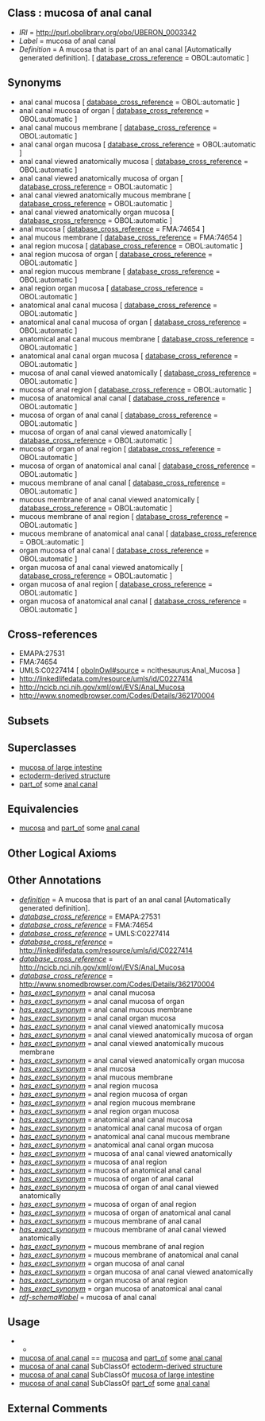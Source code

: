 
## Class : mucosa of anal canal

 * *IRI* = http://purl.obolibrary.org/obo/UBERON_0003342
 * *Label* = mucosa of anal canal
 * *Definition* = A mucosa that is part of an anal canal [Automatically generated definition]. [ [database_cross_reference](../../ef/oboInOwl#hasDbXref.md) = OBOL:automatic ]

## Synonyms

 * anal canal mucosa [ [database_cross_reference](../../ef/oboInOwl#hasDbXref.md) = OBOL:automatic ]
 * anal canal mucosa of organ [ [database_cross_reference](../../ef/oboInOwl#hasDbXref.md) = OBOL:automatic ]
 * anal canal mucous membrane [ [database_cross_reference](../../ef/oboInOwl#hasDbXref.md) = OBOL:automatic ]
 * anal canal organ mucosa [ [database_cross_reference](../../ef/oboInOwl#hasDbXref.md) = OBOL:automatic ]
 * anal canal viewed anatomically mucosa [ [database_cross_reference](../../ef/oboInOwl#hasDbXref.md) = OBOL:automatic ]
 * anal canal viewed anatomically mucosa of organ [ [database_cross_reference](../../ef/oboInOwl#hasDbXref.md) = OBOL:automatic ]
 * anal canal viewed anatomically mucous membrane [ [database_cross_reference](../../ef/oboInOwl#hasDbXref.md) = OBOL:automatic ]
 * anal canal viewed anatomically organ mucosa [ [database_cross_reference](../../ef/oboInOwl#hasDbXref.md) = OBOL:automatic ]
 * anal mucosa [ [database_cross_reference](../../ef/oboInOwl#hasDbXref.md) = FMA:74654 ]
 * anal mucous membrane [ [database_cross_reference](../../ef/oboInOwl#hasDbXref.md) = FMA:74654 ]
 * anal region mucosa [ [database_cross_reference](../../ef/oboInOwl#hasDbXref.md) = OBOL:automatic ]
 * anal region mucosa of organ [ [database_cross_reference](../../ef/oboInOwl#hasDbXref.md) = OBOL:automatic ]
 * anal region mucous membrane [ [database_cross_reference](../../ef/oboInOwl#hasDbXref.md) = OBOL:automatic ]
 * anal region organ mucosa [ [database_cross_reference](../../ef/oboInOwl#hasDbXref.md) = OBOL:automatic ]
 * anatomical anal canal mucosa [ [database_cross_reference](../../ef/oboInOwl#hasDbXref.md) = OBOL:automatic ]
 * anatomical anal canal mucosa of organ [ [database_cross_reference](../../ef/oboInOwl#hasDbXref.md) = OBOL:automatic ]
 * anatomical anal canal mucous membrane [ [database_cross_reference](../../ef/oboInOwl#hasDbXref.md) = OBOL:automatic ]
 * anatomical anal canal organ mucosa [ [database_cross_reference](../../ef/oboInOwl#hasDbXref.md) = OBOL:automatic ]
 * mucosa of anal canal viewed anatomically [ [database_cross_reference](../../ef/oboInOwl#hasDbXref.md) = OBOL:automatic ]
 * mucosa of anal region [ [database_cross_reference](../../ef/oboInOwl#hasDbXref.md) = OBOL:automatic ]
 * mucosa of anatomical anal canal [ [database_cross_reference](../../ef/oboInOwl#hasDbXref.md) = OBOL:automatic ]
 * mucosa of organ of anal canal [ [database_cross_reference](../../ef/oboInOwl#hasDbXref.md) = OBOL:automatic ]
 * mucosa of organ of anal canal viewed anatomically [ [database_cross_reference](../../ef/oboInOwl#hasDbXref.md) = OBOL:automatic ]
 * mucosa of organ of anal region [ [database_cross_reference](../../ef/oboInOwl#hasDbXref.md) = OBOL:automatic ]
 * mucosa of organ of anatomical anal canal [ [database_cross_reference](../../ef/oboInOwl#hasDbXref.md) = OBOL:automatic ]
 * mucous membrane of anal canal [ [database_cross_reference](../../ef/oboInOwl#hasDbXref.md) = OBOL:automatic ]
 * mucous membrane of anal canal viewed anatomically [ [database_cross_reference](../../ef/oboInOwl#hasDbXref.md) = OBOL:automatic ]
 * mucous membrane of anal region [ [database_cross_reference](../../ef/oboInOwl#hasDbXref.md) = OBOL:automatic ]
 * mucous membrane of anatomical anal canal [ [database_cross_reference](../../ef/oboInOwl#hasDbXref.md) = OBOL:automatic ]
 * organ mucosa of anal canal [ [database_cross_reference](../../ef/oboInOwl#hasDbXref.md) = OBOL:automatic ]
 * organ mucosa of anal canal viewed anatomically [ [database_cross_reference](../../ef/oboInOwl#hasDbXref.md) = OBOL:automatic ]
 * organ mucosa of anal region [ [database_cross_reference](../../ef/oboInOwl#hasDbXref.md) = OBOL:automatic ]
 * organ mucosa of anatomical anal canal [ [database_cross_reference](../../ef/oboInOwl#hasDbXref.md) = OBOL:automatic ]

## Cross-references

 * EMAPA:27531
 * FMA:74654
 * UMLS:C0227414 [ [oboInOwl#source](../../ce/oboInOwl#source.md) = ncithesaurus:Anal_Mucosa ]
 * http://linkedlifedata.com/resource/umls/id/C0227414
 * http://ncicb.nci.nih.gov/xml/owl/EVS/Anal_Mucosa
 * http://www.snomedbrowser.com/Codes/Details/362170004

## Subsets


## Superclasses

 * [mucosa of large intestine](../../UBERON/07/UBERON_0001207.md)
 * [ectoderm-derived structure](../../UBERON/21/UBERON_0004121.md)
 * [part_of](../../BFO/50/BFO_0000050.md) some [anal canal](../../UBERON/59/UBERON_0000159.md)

## Equivalencies

 * [mucosa](../../UBERON/44/UBERON_0000344.md) and [part_of](../../BFO/50/BFO_0000050.md) some [anal canal](../../UBERON/59/UBERON_0000159.md)

## Other Logical Axioms


## Other Annotations

 * *[definition](../../IAO/15/IAO_0000115.md)* = A mucosa that is part of an anal canal [Automatically generated definition].
 * *[database_cross_reference](../../ef/oboInOwl#hasDbXref.md)* = EMAPA:27531
 * *[database_cross_reference](../../ef/oboInOwl#hasDbXref.md)* = FMA:74654
 * *[database_cross_reference](../../ef/oboInOwl#hasDbXref.md)* = UMLS:C0227414
 * *[database_cross_reference](../../ef/oboInOwl#hasDbXref.md)* = http://linkedlifedata.com/resource/umls/id/C0227414
 * *[database_cross_reference](../../ef/oboInOwl#hasDbXref.md)* = http://ncicb.nci.nih.gov/xml/owl/EVS/Anal_Mucosa
 * *[database_cross_reference](../../ef/oboInOwl#hasDbXref.md)* = http://www.snomedbrowser.com/Codes/Details/362170004
 * *[has_exact_synonym](../../ym/oboInOwl#hasExactSynonym.md)* = anal canal mucosa
 * *[has_exact_synonym](../../ym/oboInOwl#hasExactSynonym.md)* = anal canal mucosa of organ
 * *[has_exact_synonym](../../ym/oboInOwl#hasExactSynonym.md)* = anal canal mucous membrane
 * *[has_exact_synonym](../../ym/oboInOwl#hasExactSynonym.md)* = anal canal organ mucosa
 * *[has_exact_synonym](../../ym/oboInOwl#hasExactSynonym.md)* = anal canal viewed anatomically mucosa
 * *[has_exact_synonym](../../ym/oboInOwl#hasExactSynonym.md)* = anal canal viewed anatomically mucosa of organ
 * *[has_exact_synonym](../../ym/oboInOwl#hasExactSynonym.md)* = anal canal viewed anatomically mucous membrane
 * *[has_exact_synonym](../../ym/oboInOwl#hasExactSynonym.md)* = anal canal viewed anatomically organ mucosa
 * *[has_exact_synonym](../../ym/oboInOwl#hasExactSynonym.md)* = anal mucosa
 * *[has_exact_synonym](../../ym/oboInOwl#hasExactSynonym.md)* = anal mucous membrane
 * *[has_exact_synonym](../../ym/oboInOwl#hasExactSynonym.md)* = anal region mucosa
 * *[has_exact_synonym](../../ym/oboInOwl#hasExactSynonym.md)* = anal region mucosa of organ
 * *[has_exact_synonym](../../ym/oboInOwl#hasExactSynonym.md)* = anal region mucous membrane
 * *[has_exact_synonym](../../ym/oboInOwl#hasExactSynonym.md)* = anal region organ mucosa
 * *[has_exact_synonym](../../ym/oboInOwl#hasExactSynonym.md)* = anatomical anal canal mucosa
 * *[has_exact_synonym](../../ym/oboInOwl#hasExactSynonym.md)* = anatomical anal canal mucosa of organ
 * *[has_exact_synonym](../../ym/oboInOwl#hasExactSynonym.md)* = anatomical anal canal mucous membrane
 * *[has_exact_synonym](../../ym/oboInOwl#hasExactSynonym.md)* = anatomical anal canal organ mucosa
 * *[has_exact_synonym](../../ym/oboInOwl#hasExactSynonym.md)* = mucosa of anal canal viewed anatomically
 * *[has_exact_synonym](../../ym/oboInOwl#hasExactSynonym.md)* = mucosa of anal region
 * *[has_exact_synonym](../../ym/oboInOwl#hasExactSynonym.md)* = mucosa of anatomical anal canal
 * *[has_exact_synonym](../../ym/oboInOwl#hasExactSynonym.md)* = mucosa of organ of anal canal
 * *[has_exact_synonym](../../ym/oboInOwl#hasExactSynonym.md)* = mucosa of organ of anal canal viewed anatomically
 * *[has_exact_synonym](../../ym/oboInOwl#hasExactSynonym.md)* = mucosa of organ of anal region
 * *[has_exact_synonym](../../ym/oboInOwl#hasExactSynonym.md)* = mucosa of organ of anatomical anal canal
 * *[has_exact_synonym](../../ym/oboInOwl#hasExactSynonym.md)* = mucous membrane of anal canal
 * *[has_exact_synonym](../../ym/oboInOwl#hasExactSynonym.md)* = mucous membrane of anal canal viewed anatomically
 * *[has_exact_synonym](../../ym/oboInOwl#hasExactSynonym.md)* = mucous membrane of anal region
 * *[has_exact_synonym](../../ym/oboInOwl#hasExactSynonym.md)* = mucous membrane of anatomical anal canal
 * *[has_exact_synonym](../../ym/oboInOwl#hasExactSynonym.md)* = organ mucosa of anal canal
 * *[has_exact_synonym](../../ym/oboInOwl#hasExactSynonym.md)* = organ mucosa of anal canal viewed anatomically
 * *[has_exact_synonym](../../ym/oboInOwl#hasExactSynonym.md)* = organ mucosa of anal region
 * *[has_exact_synonym](../../ym/oboInOwl#hasExactSynonym.md)* = organ mucosa of anatomical anal canal
 * *[rdf-schema#label](../../el/rdf-schema#label.md)* = mucosa of anal canal

## Usage

 * -
 * [mucosa of anal canal](../../UBERON/42/UBERON_0003342.md) == [mucosa](../../UBERON/44/UBERON_0000344.md) and [part_of](../../BFO/50/BFO_0000050.md) some [anal canal](../../UBERON/59/UBERON_0000159.md)
 * [mucosa of anal canal](../../UBERON/42/UBERON_0003342.md) SubClassOf [ectoderm-derived structure](../../UBERON/21/UBERON_0004121.md)
 * [mucosa of anal canal](../../UBERON/42/UBERON_0003342.md) SubClassOf [mucosa of large intestine](../../UBERON/07/UBERON_0001207.md)
 * [mucosa of anal canal](../../UBERON/42/UBERON_0003342.md) SubClassOf [part_of](../../BFO/50/BFO_0000050.md) some [anal canal](../../UBERON/59/UBERON_0000159.md)

## External Comments

